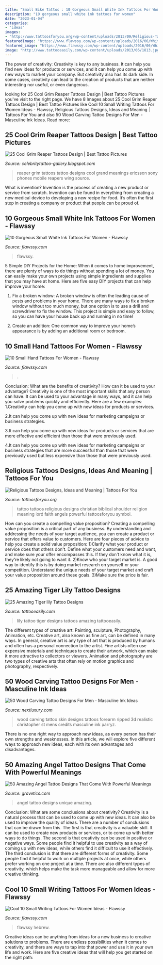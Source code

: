 ```yaml
---
title: "Small Bike Tattoo : 10 Gorgeous Small White Ink Tattoos For Women"
description: "10 gorgeous small white ink tattoos for women"
date: "2023-01-04"
categories:
- "ideas"
images:
- "http://www.tattoosforyou.org/wp-content/uploads/2013/09/Religious-Tattoo-Designs-For-Men-764x1024.jpg"
featuredImage: "https://www.flawssy.com/wp-content/uploads/2016/06/White-Ink-Foot-Tattoo-1.jpg"
featured_image: "https://www.flawssy.com/wp-content/uploads/2016/06/White-Ink-Foot-Tattoo-1.jpg"
image: "http://www.tattooeasily.com/wp-content/uploads/2013/06/1813.jpg"
---
```



The power of creativity:
Creativity is key to any business. It can help you find new ideas for products or services, and it can help you come up with new ways to market your company. But creativity also has its dark side. In some cases, creativity can lead to the creation of products that are neither interesting nor useful, or even dangerous.

	

		
looking for 25 Cool Grim Reaper Tattoos Design | Best Tattoo Pictures you've visit to the right page. We have 8 Images about 25 Cool Grim Reaper Tattoos Design | Best Tattoo Pictures like Cool 10 Small Writing Tattoos For Women Ideas - Flawssy, Religious Tattoos Designs, Ideas and Meaning | Tattoos For You and also 50 Wood Carving Tattoo Designs For Men - Masculine Ink Ideas. Read more:
		
    
## 25 Cool Grim Reaper Tattoos Design | Best Tattoo Pictures

<img loading=lazy src="https://2.bp.blogspot.com/-JTjVFIS61Oo/TrzAgzwITcI/AAAAAAAAGYU/A-IC88icFSg/s1600/Grim_Reaper_Tattoos+%252817%2529.jpg" onerror="this.onerror=null;this.src='https://tse2.mm.bing.net/th?id=OIP.722E9TZbRF6lSY144aMbuQAAAA&amp;pid=15.1';" alt="25 Cool Grim Reaper Tattoos Design | Best Tattoo Pictures">

_Source: celebritytattoo-gallery.blogspot.com_

>reaper grim tattoos tattoo designs cool grand meanings ericsson sony phones mobile reapers wing source. 

	

What is invention?
Invention is the process of creating a new product or service from scratch. Invention can be found in everything from creating a new medical device to developing a new recipe for food. It’s often the first step in creating a company or product that people can be proud of.

    
## 10 Gorgeous Small White Ink Tattoos For Women - Flawssy

<img loading=lazy src="https://www.flawssy.com/wp-content/uploads/2016/06/White-Ink-Foot-Tattoo-1.jpg" onerror="this.onerror=null;this.src='https://tse3.mm.bing.net/th?id=OIP.eAL56p8jYjOLm6LErzHpKQHaJ4&amp;pid=15.1';" alt="10 Gorgeous Small White Ink Tattoos For Women - Flawssy">

_Source: flawssy.com_

>flawssy. 

	

5 Simple DIY Projects for the Home:
When it comes to home improvement, there are plenty of ways to do things without spending a lot of money. You can easily make your own projects using simple ingredients and supplies that you may have at home. Here are five easy DIY projects that can help improve your home: 
1. Fix a broken window: A broken window is often the leading cause of pests and problems in your home. There are many ways to fix a broken window without too much money, but one option is to use a drill and screwdriver to fix the window. This project is simple and easy to follow, so you can have your house back up and running in no time!

2. Create an addition: One common way to improve your home’s appearance is by adding an additional room or bedroom.

    
## 10 Small Hand Tattoos For Women - Flawssy

<img loading=lazy src="https://www.flawssy.com/wp-content/uploads/2016/06/Small-Hand-Tattoo-Designs-for-Women-1.jpg" onerror="this.onerror=null;this.src='https://tse4.mm.bing.net/th?id=OIP.tm6IOJ3HTzsauq6m701kfgHaKl&amp;pid=15.1';" alt="10 Small Hand Tattoos For Women - Flawssy">

_Source: flawssy.com_

>. 

	

Conclusion: What are the benefits of creativity? How can it be used to your advantage?
Creativity is one of the most important skills that any person can have. It can be used to your advantage in many ways, and it can help you solve problems quickly and efficiently. Here are a few examples: 
1.Creativity can help you come up with new ideas for products or services.

2.It can help you come up with new ideas for marketing campaigns or business strategies.

3.It can help you come up with new ideas for products or services that are more effective and efficient than those that were previously used.

4.It can help you come up with new ideas for marketing campaigns or business strategies that are more successful than those that were previously used but less expensive than those that were previously used.

    
## Religious Tattoos Designs, Ideas And Meaning | Tattoos For You

<img loading=lazy src="http://www.tattoosforyou.org/wp-content/uploads/2013/09/Religious-Tattoo-Designs-For-Men-764x1024.jpg" onerror="this.onerror=null;this.src='https://tse2.mm.bing.net/th?id=OIP.xOn1c8wnxqDBKsMxuWXgvgHaJ7&amp;pid=15.1';" alt="Religious Tattoos Designs, Ideas and Meaning | Tattoos For You">

_Source: tattoosforyou.org_

>tattoo tattoos religious designs christian biblical shoulder religion meaning lord faith angels powerful tattoosforyou symbol. 

	

How can you create a compelling value proposition?
Creating a compelling value proposition is a critical part of any business. By understanding and addressing the needs of your target audience, you can create a product or service that offers value to customers. Here are four pieces of advice to help you create a solid value proposition:
1)Clarify what your product or service does that others don't. Define what your customers need and want, and make sure your offer encompasses this. If they don't know what it is, they're likely not going to want it.
2)Know who your target market is. A good way to identify this is by doing market research on yourself or your competition. Understand the unique needs of your target market and craft your value proposition around these goals.
3)Make sure the price is fair.

    
## 25 Amazing Tiger Lily Tattoo Designs

<img loading=lazy src="http://www.tattooeasily.com/wp-content/uploads/2013/06/1813.jpg" onerror="this.onerror=null;this.src='https://tse3.mm.bing.net/th?id=OIP.W7LfhL8lVexpsS8B9eCvdwHaJ4&amp;pid=15.1';" alt="25 Amazing Tiger lily Tattoo Designs">

_Source: tattooeasily.com_

>lily tattoo tiger designs tattoos amazing tattooeasily. 

	

The different types of creative art: Painting, sculpture, Photography, Animation, etc.
Creative art, also known as fine art, can be defined in many ways. In general, creative art is any type of art that is produced by humans and often has a personal connection to the artist. Fine artists often use expensive materials and techniques to create their artwork, which can make it more attractive to collectors or viewers. Animation and photography are two types of creative arts that often rely on motion graphics and photography, respectively.

    
## 50 Wood Carving Tattoo Designs For Men - Masculine Ink Ideas

<img loading=lazy src="http://nextluxury.com/wp-content/uploads/realistic-3d-wood-carving-block-mens-ripped-skin-inner-forearm-tattoos.jpg" onerror="this.onerror=null;this.src='https://tse3.mm.bing.net/th?id=OIP.JY7rZ5LG3mxdznoRovdw9wHaHa&amp;pid=15.1';" alt="50 Wood Carving Tattoo Designs For Men - Masculine Ink Ideas">

_Source: nextluxury.com_

>wood carving tattoo skin designs tattoos forearm ripped 3d realistic christopher st mens credits masculine ink parryz. 

	

There is no one right way to approach new ideas, as every person has their own strengths and weaknesses. In this article, we will explore five different ways to approach new ideas, each with its own advantages and disadvantages.

    
## 50 Amazing Angel Tattoo Designs That Come With Powerful Meanings

<img loading=lazy src="https://www.gravetics.com/wp-content/uploads/2017/07/Unique-Black-Little-Angel-With-Dat-Of-Birth.jpg" onerror="this.onerror=null;this.src='https://tse4.mm.bing.net/th?id=OIP.AIrLCJ9X_em9KahM3vfhTwHaJ4&amp;pid=15.1';" alt="50 Amazing Angel Tattoo Designs That Come With Powerful Meanings">

_Source: gravetics.com_

>angel tattoo designs unique amazing. 

	

Conclusion: What are some conclusions about creativity?
Creativity is a natural process that can be used to come up with new ideas. It can also be used to improve the quality of ideas. There are a number of conclusions that can be drawn from this. The first is that creativity is a valuable skill. It can be used to create new products or services, or to come up with better ways to do things. The second is that creativity can be used in positive or negative ways. Some people find it helpful to use creativity as a way of coming up with new ideas, while others find it difficult to use it effectively. The third conclusion is that there are different forms of creativity. Some people find it helpful to work on multiple projects at once, while others prefer working on one project at a time. There are also different types of creativity, which helps make the task more manageable and allow for more creative thinking.

    
## Cool 10 Small Writing Tattoos For Women Ideas - Flawssy

<img loading=lazy src="https://www.flawssy.com/wp-content/uploads/2016/06/Hebrew-Tattoos-with-Deep-Meaning.jpg" onerror="this.onerror=null;this.src='https://tse3.mm.bing.net/th?id=OIP.yykjQ8IKH23sPbq1WDNLlgHaMf&amp;pid=15.1';" alt="Cool 10 Small Writing Tattoos For Women Ideas - Flawssy">

_Source: flawssy.com_

>flawssy hebrew. 

	

Creative ideas can be anything from ideas for a new business to creative solutions to problems. There are endless possibilities when it comes to creativity, and there are ways to tap into that power and use it in your own life and work. Here are five creative ideas that will help you get started on the right path: 

